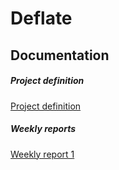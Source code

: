 # Deflate

## Documentation

##### Project definition
[Project definition](https://github.com/LaihoE/tiralabra/documentation/project_definition.md)

##### Weekly reports
[Weekly report 1](https://github.com/LaihoE/tiralabra/documentation/weekly_report_1.md)